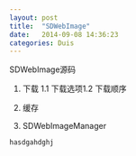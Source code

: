 ```yaml
---
layout: post
title:  "SDWebImage"
date:   2014-09-08 14:36:23
categories: Duis
---
```

SDWebImage源码

1. 下载  1.1 下载选项1.2 下载顺序

2. 缓存

3. SDWebImageManager

```
hasdgahdghj
```